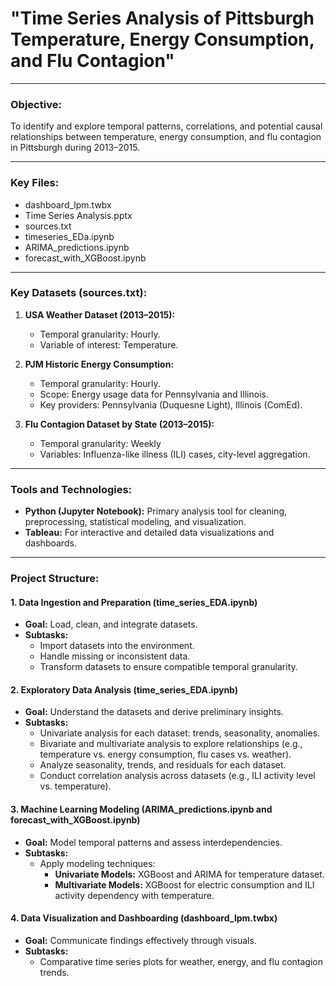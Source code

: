 # **"Time Series Analysis of Pittsburgh Temperature, Energy Consumption, and Flu Contagion"**

---

### **Objective:**  
To identify and explore temporal patterns, correlations, and potential causal relationships between temperature, energy consumption, and flu contagion in Pittsburgh during 2013–2015.

---
### **Key Files:**
   - dashboard_lpm.twbx
   - Time Series Analysis.pptx
   - sources.txt
   - timeseries_EDa.ipynb
   - ARIMA_predictions.ipynb
   - forecast_with_XGBoost.ipynb
---

### **Key Datasets (sources.txt):**  
1. **USA Weather Dataset (2013–2015):**  
   - Temporal granularity: Hourly.
   - Variable of interest: Temperature. 

2. **PJM Historic Energy Consumption:**  
   - Temporal granularity: Hourly.
   - Scope: Energy usage data for Pennsylvania and Illinois.  
   - Key providers: Pennsylvania (Duquesne Light), Illinois (ComEd).  

3. **Flu Contagion Dataset by State (2013–2015):**  
   - Temporal granularity: Weekly  
   - Variables: Influenza-like illness (ILI) cases, city-level aggregation.  

---

### **Tools and Technologies:**  
- **Python (Jupyter Notebook):** Primary analysis tool for cleaning, preprocessing, statistical modeling, and visualization.  
- **Tableau:** For interactive and detailed data visualizations and dashboards.

---

### **Project Structure:**  
#### **1. Data Ingestion and Preparation (time_series_EDA.ipynb)**  
- **Goal:** Load, clean, and integrate datasets.  
- **Subtasks:**  
  - Import datasets into the environment.  
  - Handle missing or inconsistent data.  
  - Transform datasets to ensure compatible temporal granularity. 

#### **2. Exploratory Data Analysis (time_series_EDA.ipynb)**  
- **Goal:** Understand the datasets and derive preliminary insights.  
- **Subtasks:**  
  - Univariate analysis for each dataset: trends, seasonality, anomalies.  
  - Bivariate and multivariate analysis to explore relationships (e.g., temperature vs. energy consumption, flu cases vs. weather).
  - Analyze seasonality, trends, and residuals for each dataset.  
  - Conduct correlation analysis across datasets (e.g., ILI activity level vs. temperature). 

#### **3. Machine Learning Modeling (ARIMA_predictions.ipynb and forecast_with_XGBoost.ipynb)**  
- **Goal:** Model temporal patterns and assess interdependencies.  
- **Subtasks:**  
  - Apply modeling techniques:  
    - **Univariate Models:** XGBoost and ARIMA for temperature dataset.  
    - **Multivariate Models:** XGBoost for electric consumption and ILI activity dependency with temperature.  

#### **4. Data Visualization and Dashboarding (dashboard_lpm.twbx)**  
- **Goal:** Communicate findings effectively through visuals.  
- **Subtasks:**  
  - Comparative time series plots for weather, energy, and flu contagion trends.
